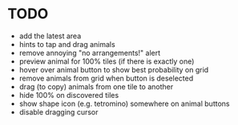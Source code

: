 # TODO

- add the latest area
- hints to tap and drag animals
- remove annoying "no arrangements!" alert
- preview animal for 100% tiles (if there is exactly one)
- hover over animal button to show best probability on grid
- remove animals from grid when button is deselected
- drag (to copy) animals from one tile to another
- hide 100% on discovered tiles
- show shape icon (e.g. tetromino) somewhere on animal buttons
- disable dragging cursor